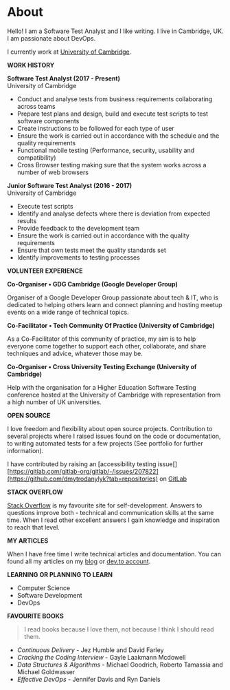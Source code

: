 # About

Hello! I am a Software Test Analyst and I like writing. I live in Cambridge, UK. I am passionate about DevOps.

I currently work at [University of Cambridge](https://www.uis.cam.ac.uk).

**<i class="fa fa-briefcase"></i> WORK HISTORY**

**Software Test Analyst (2017 - Present)** <br>
University of Cambridge

- Conduct and analyse tests from business requirements collaborating across teams
- Prepare test plans and design, build and execute test scripts to test software components
- Create instructions to be followed for each type of user
- Ensure the work is carried out in accordance with the schedule and the quality requirements
- Functional mobile testing (Performance, security, usability and compatibility) 
- Cross Browser testing making sure that the system works across a number of web browsers

**Junior Software Test Analyst (2016 - 2017)** <br>
University of Cambridge

- Execute test scripts 
- Identify and analyse defects where there is deviation from expected results
- Provide feedback to the development team
- Ensure the work is carried out in accordance with the quality requirements
- Ensure that own tests meet the quality standards set
- Identify improvements to testing processes

**<i class="fa fa-comments"></i> VOLUNTEER EXPERIENCE**

**Co-Organiser • GDG Cambridge (Google Developer Group)**

Organiser of a Google Developer Group passionate about tech & IT, who is dedicated to helping others learn and
connect planning and hosting meetup events on a wide range of technical topics.

**Co-Facilitator • Tech Community Of Practice (University of Cambridge)**

As a Co-Facilitator of this community of practice, my aim is to help everyone come together to support each other,
collaborate, and share techniques and advice, whatever those may be.

**Co-Organiser • Cross University Testing Exchange (University of Cambridge)**

Help with the organisation for a Higher Education Software Testing conference hosted at the University of
Cambridge with representation from a high number of UK universities.

**<i class="fa fa-github"></i> OPEN SOURCE**

I love freedom and flexibility about open source projects. Contribution to several projects where I raised issues found on the code or documentation, to writing automated tests for a few projects (See portfolio for further information).

I have contributed by raising an [accessibility testing issue[] [https://gitlab.com/gitlab-org/gitlab/-/issues/207822](https://github.com/dmytrodanylyk?tab=repositories) on [GitLab](https://gitlab.com/juliatorrejon)

**<i class="fa fa-stack-overflow"></i> STACK OVERFLOW**

[Stack Overflow](http://stackoverflow.com/users/1056263/dmytro-danylyk) is my favourite site for self-development. Answers to questions improve both - technical and communication skills at the same time. When I read other excellent answers I gain knowledge and inspiration to reach that level.

**<i class="fa fa-pencil"></i> MY ARTICLES**

When I have free time I write technical articles and documentation. You can found all my articles on my [blog](http://www.juliatorrejon.com) or [dev.to account](https://dev.to/juliatorrejon).

**<i class="fa fa-graduation-cap"></i> LEARNING OR PLANNING TO LEARN**

 - Computer Science
 - Software Development
 - DevOps

**<i class="fa fa-book"></i> FAVOURITE BOOKS**

> I read books because I love them, not because I think I should read them.

- *Continuous Delivery* - Jez Humble and David Farley
- *Cracking the Coding Interview* - Gayle Laakmann Mcdowell 
- *Data Structures & Algorithms* - Michael Goodrich, Roberto Tamassia and Michael Goldwasser
- *Effective DevOps* - Jennifer Davis and Ryn Daniels
